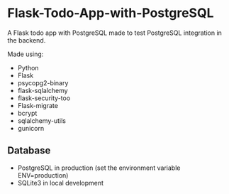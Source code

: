 # Flask-Todo-App-with-PostgreSQL
A Flask todo app with PostgreSQL made to test PostgreSQL integration in the backend.


Made using:
- Python
- Flask 
- psycopg2-binary
- flask-sqlalchemy
- flask-security-too
- Flask-migrate
- bcrypt
- sqlalchemy-utils
- gunicorn


## Database
- PostgreSQL in production (set the environment variable ENV=production)
- SQLite3 in local development 
